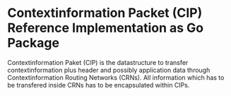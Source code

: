 # Contextinformation Packet (CIP) Reference Implementation as Go Package
Contextinformation Paket (CIP) is the datastructure to transfer contextinformation plus header and possibly application data through Contextinformation Routing Networks (CRNs). All information which has to be transfered inside CRNs has to be encapsulated within CIPs.
